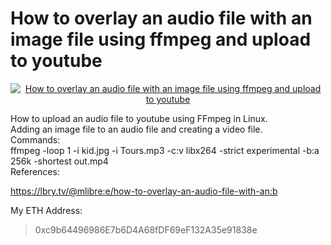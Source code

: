 # How to overlay an audio file with an image file using ffmpeg and upload to youtube
<a href="https://youtu.be/oXEb8D8r0lw">
<p align="center">
<img src="http://img.youtube.com/vi/oXEb8D8r0lw/0.jpg" alt="How to overlay an audio file with an image file using ffmpeg and upload to youtube">
</p></a>


How to upload an audio file to youtube using FFmpeg in Linux.  
Adding an image file to an audio file and creating a video file.  
Commands:  
ffmpeg -loop 1 -i kid.jpg -i Tours.mp3 -c:v libx264 -strict experimental -b:a 256k -shortest out.mp4  
  References:

https://lbry.tv/@mlibre:e/how-to-overlay-an-audio-file-with-an:b

My ETH Address:
> 0xc9b64496986E7b6D4A68fDF69eF132A35e91838e